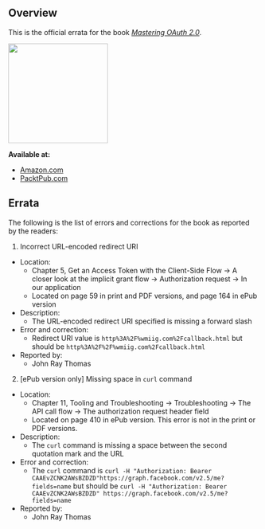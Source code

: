 ## Overview

This is the official errata for the book [*Mastering OAuth 2.0*](https://www.packtpub.com/application-development/mastering-oauth-2).

[<img src="https://www.packtpub.com/sites/default/files/5407OS_3653_Mastering%20Oauth%202.0.jpg" width="200" />](https://www.packtpub.com/application-development/mastering-oauth-2)


**Available at:**
* [Amazon.com](http://www.amazon.com/gp/product/B013T7MQNE/ref=as_li_tl?ie=UTF8&camp=1789&creative=9325&creativeASIN=B013T7MQNE&linkCode=as2&tag=charleon-20&linkId=CBTUPI5NOKI7Y6VD)
* [PacktPub.com](https://www.packtpub.com/application-development/mastering-oauth-2)

## Errata

The following is the list of errors and corrections for the book as reported by the readers:

1. Incorrect URL-encoded redirect URI
  * Location:
    * Chapter 5, Get an Access Token with the Client-Side Flow &rarr; A closer look at the implicit grant flow &rarr; Authorization request &rarr; In our application
    * Located on page 59 in print and PDF versions, and page 164 in ePub version
  * Description:
    * The URL-encoded redirect URI specified is missing a forward slash
  * Error and correction:
    * Redirect URI value is `http%3A%2F%wmiig.com%2Fcallback.html` but should be `http%3A%2F%2F%wmiig.com%2Fcallback.html`
  * Reported by:
    * John Ray Thomas
2. [ePub version only] Missing space in `curl` command
  * Location:
    * Chapter 11, Tooling and Troubleshooting &rarr; Troubleshooting &rarr; The API call flow &rarr; The authorization request header field
    * Located on page 410 in ePub version.  This error is not in the print or PDF versions.
  * Description:
    * The `curl` command is missing a space between the second quotation mark and the URL
  * Error and correction:
    * The `curl` command is `curl -H "Authorization: Bearer CAAEvZCNK2AWsBZDZD"https://graph.facebook.com/v2.5/me?fields=name` but should be `curl -H "Authorization: Bearer CAAEvZCNK2AWsBZDZD" https://graph.facebook.com/v2.5/me?fields=name`
  * Reported by:
    * John Ray Thomas
